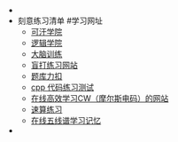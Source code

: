 -
- 刻意练习清单  #学习网址
	- [可汗学院](https://www.khanacademy.org/math/ap-calculus-bc/bc-limits-new)
	- [逻辑学院](https://brilliant.org/courses/logic-deduction/)
	- [大脑训练](https://www.cognifit.com/cn)
	- [盲打练习网站](https://blog.csdn.net/qq_43827595/article/details/106154147#:~:text=%E6%89%93%E5%AD%97%E6%98%AF%E4%B8%80%E7%A7%8D%E8%82%8C%E8%82%89%E6%80%A7,..._%E7%9B%B2%E6%89%93%E7%BD%91%E7%AB%99)
	- [题库力扣](https://leetcode.cn/problemset/)
	- [cpp 代码练习测试](https://www.w3schools.cn/cpp/exercise.asp?filename=exercise_arrays4)
	- [在线高效学习CW（摩尔斯电码）的网站](https://zhuanlan.zhihu.com/p/592122022)
	- [速算练习](https://calculating-exercise.netlify.app/)
	- [在线五线谱学习记忆](https://5.supfree.net/)
-